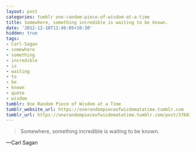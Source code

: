 ```yaml
---
layout: post
categories: tumblr one-random-piece-of-wisdom-at-a-time
title: Somewhere, something incredible is waiting to be known.
date: '2012-12-10T11:46:05+10:30'
hidden: true
tags:
- Carl-Sagan
- somewhere
- something
- incredible
- is
- waiting
- to
- be
- known
- quote
- wisdom
tumblr: One Random Piece of Wisdom at a Time
tumblr_website_url: https://onerandompieceofwisdomatatime.tumblr.com
tumblr_url: https://onerandompieceofwisdomatatime.tumblr.com/post/37601742276/somewhere-something-incredible-is-waiting-to-be
---
```

> Somewhere, something incredible is waiting to be known.

—Carl Sagan
